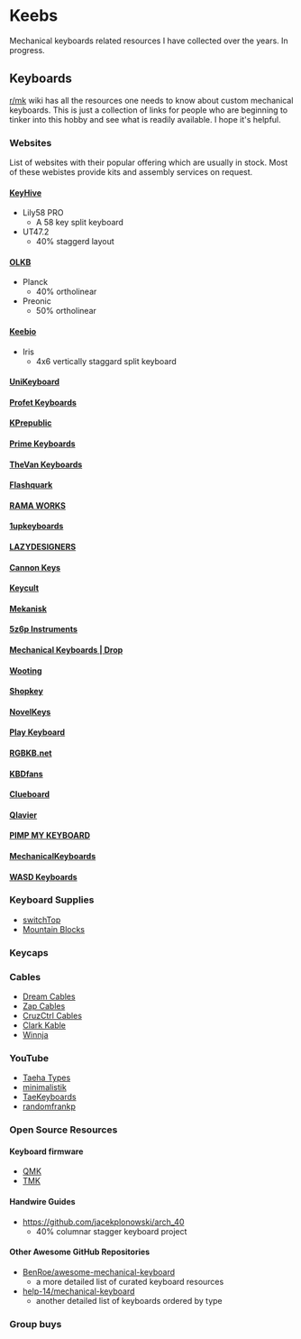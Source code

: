 # Keebs

Mechanical keyboards related resources I have collected over the years. In progress.

## Keyboards

[r/mk](https://www.reddit.com/r/MechanicalKeyboards/) wiki has all the resources
 one needs to know about custom mechanical keyboards. This is just a collection 
 of links for people who are beginning to tinker into this hobby and see what is
 readily available. I hope it's helpful.

### Websites

List of websites with their popular offering which are usually in stock. Most of these webistes provide kits and assembly services on request.

#### [KeyHive](https://keyhive.xyz/shop)

-	Lily58 PRO 
	- A 58 key split keyboard
-	UT47.2
	-	40% staggerd layout

#### [OLKB](https://olkb.com/)

- Planck
	-	40% ortholinear
- Preonic
  - 50% ortholinear

#### [Keebio](https://keeb.io/)

- Iris
  - 4x6 vertically staggard split keyboard

#### [UniKeyboard](https://unikeyboard.io/) 

#### [Profet Keyboards](https://shop.profetkeyboards.com/)

#### [KPrepublic](https://kprepublic.com/)

#### [Prime Keyboards](https://www.primekb.com/collections/keyboards)

#### [TheVan Keyboards](https://thevankeyboards.com/)

#### [Flashquark](https://flashquark.com/)

#### [RAMA WORKS](https://rama.works/)

#### [1upkeyboards](https://www.1upkeyboards.com/)

#### [LAZYDESIGNERS](http://lazydesigners.cn/)

#### [Cannon Keys](https://cannonkeys.com/)

#### [Keycult](https://keycult.io/)

#### [Mekanisk](https://mekanisk.co/)

#### [5z6p Instruments](https://5z6p.com/)

#### [Mechanical Keyboards | Drop](https://drop.com/mechanical-keyboards/drops)

#### [Wooting](https://wooting.io/)

#### [Shopkey](https://shopkey.doyustudio.com/)

#### [NovelKeys](https://novelkeys.xyz/)

#### [Play Keyboard](https://play-keyboard.store/)

#### [RGBKB.net](https://www.rgbkb.net/)

#### [KBDfans](https://kbdfans.com/)

#### [Clueboard](https://clueboard.co/)

#### [Qlavier](https://www.qlavier.com/shop/)

#### [PIMP MY KEYBOARD](https://pimpmykeyboard.com/)

#### [MechanicalKeyboards](https://mechanicalkeyboards.com/shop/)

#### [WASD Keyboards](https://www.wasdkeyboards.com/)

### Keyboard Supplies

- [switchTop](https://www.switchtop.com/)
- [Mountain Blocks](https://mountainblocks.com/)

### Keycaps

### Cables

- [Dream Cables](https://www.dream-cables.com/)
- [Zap Cables](https://zapcables.com/)
- [CruzCtrl Cables](https://cruzctrl.gg/)
- [Clark Kable](https://clarkkable.com/)
- [Winnja](https://www.winnja.com/)

### YouTube

- [Taeha Types](https://www.youtube.com/user/FeelgHoodMusic)
- [minimalistik](https://www.youtube.com/channel/UCZv7dyFdg4DIph6TIBlaVSQ)
- [TaeKeyboards](https://www.youtube.com/channel/UCllGwtW6scxAjM28fIgEozg)
- [randomfrankp](https://www.youtube.com/user/randomfrankp)

### Open Source Resources

#### Keyboard firmware

- [QMK](https://qmk.fm/)
- [TMK](https://github.com/tmk/tmk_keyboard)	

#### Handwire Guides

- https://github.com/jacekplonowski/arch_40
	-  40% columnar stagger keyboard project

#### Other Awesome GitHub Repositories

- [BenRoe/awesome-mechanical-keyboard](https://github.com/BenRoe/awesome-mechanical-keyboard)
  - a more detailed list of curated keyboard resources
- [help-14/mechanical-keyboard](https://github.com/help-14/mechanical-keyboard)
	- another detailed list of keyboards ordered by type
	
### Group buys


